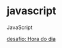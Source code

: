 # javascript
 JavaScript

 <a href="https://joaopaulo-vs.github.io/javascript/exercicios/desafios/hora-do-dia/hora-do-dia.html" target="_blank">desafio: Hora do dia</a>
